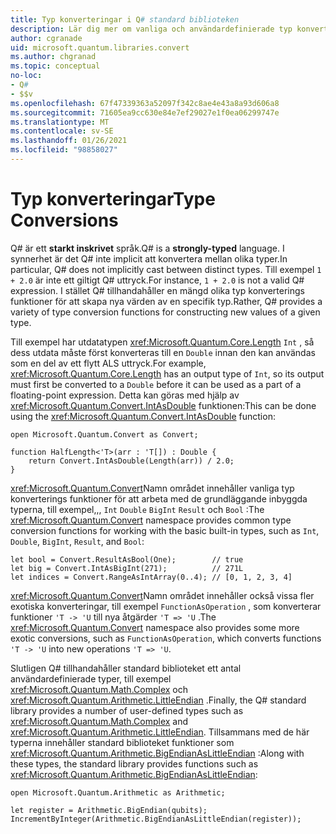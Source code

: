 ```yaml
---
title: Typ konverteringar i Q# standard biblioteken
description: Lär dig mer om vanliga och användardefinierade typ konverterings funktioner i Q# standard biblioteken.
author: cgranade
uid: microsoft.quantum.libraries.convert
ms.author: chgranad
ms.topic: conceptual
no-loc:
- Q#
- $$v
ms.openlocfilehash: 67f47339363a52097f342c8ae4e43a8a93d606a8
ms.sourcegitcommit: 71605ea9cc630e84e7ef29027e1f0ea06299747e
ms.translationtype: MT
ms.contentlocale: sv-SE
ms.lasthandoff: 01/26/2021
ms.locfileid: "98858027"
---
```

# <a name="type-conversions"></a><span data-ttu-id="0463a-103">Typ konverteringar</span><span class="sxs-lookup"><span data-stu-id="0463a-103">Type Conversions</span></span> #

<span data-ttu-id="0463a-104">Q# är ett **starkt inskrivet** språk.</span><span class="sxs-lookup"><span data-stu-id="0463a-104">Q# is a **strongly-typed** language.</span></span>
<span data-ttu-id="0463a-105">I synnerhet är det Q# inte implicit att konvertera mellan olika typer.</span><span class="sxs-lookup"><span data-stu-id="0463a-105">In particular, Q# does not implicitly cast between distinct types.</span></span> <span data-ttu-id="0463a-106">Till exempel `1 + 2.0` är inte ett giltigt Q# uttryck.</span><span class="sxs-lookup"><span data-stu-id="0463a-106">For instance, `1 + 2.0` is not a valid Q# expression.</span></span>
<span data-ttu-id="0463a-107">I stället Q# tillhandahåller en mängd olika typ konverterings funktioner för att skapa nya värden av en specifik typ.</span><span class="sxs-lookup"><span data-stu-id="0463a-107">Rather, Q# provides a variety of type conversion functions for constructing new values of a given type.</span></span>

<span data-ttu-id="0463a-108">Till exempel har utdatatypen <xref:Microsoft.Quantum.Core.Length> `Int` , så dess utdata måste först konverteras till en `Double` innan den kan användas som en del av ett flytt ALS uttryck.</span><span class="sxs-lookup"><span data-stu-id="0463a-108">For example, <xref:Microsoft.Quantum.Core.Length> has an output type of `Int`, so its output must first be converted to a `Double` before it can be used as a part of a floating-point expression.</span></span>
<span data-ttu-id="0463a-109">Detta kan göras med hjälp av <xref:Microsoft.Quantum.Convert.IntAsDouble> funktionen:</span><span class="sxs-lookup"><span data-stu-id="0463a-109">This can be done using the <xref:Microsoft.Quantum.Convert.IntAsDouble> function:</span></span>

```qsharp
open Microsoft.Quantum.Convert as Convert;

function HalfLength<'T>(arr : 'T[]) : Double {
    return Convert.IntAsDouble(Length(arr)) / 2.0;
}
```

<span data-ttu-id="0463a-110"><xref:Microsoft.Quantum.Convert>Namn området innehåller vanliga typ konverterings funktioner för att arbeta med de grundläggande inbyggda typerna, till exempel,,, `Int` `Double` `BigInt` `Result` och `Bool` :</span><span class="sxs-lookup"><span data-stu-id="0463a-110">The <xref:Microsoft.Quantum.Convert> namespace provides common type conversion functions for working with the basic built-in types, such as `Int`, `Double`, `BigInt`, `Result`, and `Bool`:</span></span>

```qsharp
let bool = Convert.ResultAsBool(One);        // true
let big = Convert.IntAsBigInt(271);          // 271L
let indices = Convert.RangeAsIntArray(0..4); // [0, 1, 2, 3, 4]
```

<span data-ttu-id="0463a-111"><xref:Microsoft.Quantum.Convert>Namn området innehåller också vissa fler exotiska konverteringar, till exempel `FunctionAsOperation` , som konverterar funktioner `'T -> 'U` till nya åtgärder `'T => 'U` .</span><span class="sxs-lookup"><span data-stu-id="0463a-111">The <xref:Microsoft.Quantum.Convert> namespace also provides some more exotic conversions, such as `FunctionAsOperation`, which converts functions `'T -> 'U` into new operations `'T => 'U`.</span></span>

<span data-ttu-id="0463a-112">Slutligen Q# tillhandahåller standard biblioteket ett antal användardefinierade typer, till exempel <xref:Microsoft.Quantum.Math.Complex> och <xref:Microsoft.Quantum.Arithmetic.LittleEndian> .</span><span class="sxs-lookup"><span data-stu-id="0463a-112">Finally, the Q# standard library provides a number of user-defined types such as <xref:Microsoft.Quantum.Math.Complex> and <xref:Microsoft.Quantum.Arithmetic.LittleEndian>.</span></span>
<span data-ttu-id="0463a-113">Tillsammans med de här typerna innehåller standard biblioteket funktioner som <xref:Microsoft.Quantum.Arithmetic.BigEndianAsLittleEndian> :</span><span class="sxs-lookup"><span data-stu-id="0463a-113">Along with these types, the standard library provides functions such as <xref:Microsoft.Quantum.Arithmetic.BigEndianAsLittleEndian>:</span></span>

```qsharp
open Microsoft.Quantum.Arithmetic as Arithmetic;

let register = Arithmetic.BigEndian(qubits);
IncrementByInteger(Arithmetic.BigEndianAsLittleEndian(register));
```
